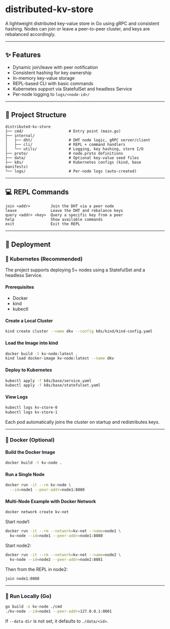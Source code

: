 # distributed-kv-store

A lightweight distributed key-value store in Go using gRPC and consistent hashing. Nodes can join or leave a peer-to-peer cluster, and keys are rebalanced accordingly.

---

## ✨ Features

- Dynamic join/leave with peer notification
- Consistent hashing for key ownership
- In-memory key-value storage
- REPL-based CLI with basic commands
- Kubernetes support via StatefulSet and headless Service
- Per-node logging to `logs/<node-id>/`

---

## 📁 Project Structure

```text
distributed-kv-store
├── cmd/                    # Entry point (main.go)
├── internal/
│   ├── dht/                # DHT node logic, gRPC server/client
│   ├── cli/                # REPL + command handlers
│   └── utils/              # Logging, key hashing, store I/O
├── proto/                  # node.proto definitions
├── data/                   # Optional key-value seed files
├── k8s/                    # Kubernetes configs (kind, base manifests)
└── logs/                   # Per-node logs (auto-created)
```

---

## 💻 REPL Commands

```text
join <addr>         Join the DHT via a peer node  
leave               Leave the DHT and rebalance keys  
query <addr> <key>  Query a specific key from a peer  
help                Show available commands  
exit                Exit the REPL  
```

---

## 🚀 Deployment

### 🧩 Kubernetes (Recommended)

The project supports deploying 5+ nodes using a StatefulSet and a headless Service.

#### Prerequisites

- Docker
- kind
- kubectl

#### Create a Local Cluster

```bash
kind create cluster --name dkv --config k8s/kind/kind-config.yaml
```

#### Load the Image into kind

```bash
docker build -t kv-node:latest .
kind load docker-image kv-node:latest --name dkv
```

#### Deploy to Kubernetes

```bash
kubectl apply -f k8s/base/service.yaml
kubectl apply -f k8s/base/statefulset.yaml
```

#### View Logs

```bash
kubectl logs kv-store-0
kubectl logs kv-store-1
```

Each pod automatically joins the cluster on startup and redistributes keys.

---

### 🐳 Docker (Optional)

#### Build the Docker Image

```bash
docker build -t kv-node .
```

#### Run a Single Node

```bash
docker run -it --rm kv-node \
  --id=node1 --peer-addr=node1:8080
```

#### Multi-Node Example with Docker Network

```bash
docker network create kv-net
```

Start node1:

```bash
docker run -it --rm --network=kv-net --name=node1 \
  kv-node --id=node1 --peer-addr=node1:8080
```

Start node2:

```bash
docker run -it --rm --network=kv-net --name=node2 \
  kv-node --id=node2 --peer-addr=node2:8081
```

Then from the REPL in node2:

```text
join node1:8080
```

---

### 🧪 Run Locally (Go)

```bash
go build -o kv-node ./cmd
./kv-node --id=node1 --peer-addr=127.0.0.1:8001
```

If `--data-dir` is not set, it defaults to `./data/<id>`.

